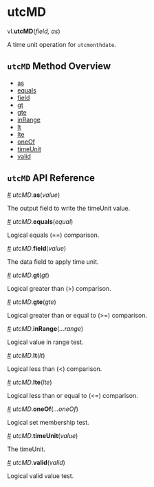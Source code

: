 # utcMD

vl.<b>utcMD</b>(<em>field, as</em>)

A time unit operation for <code>utcmonthdate</code>.

## <code>utcMD</code> Method Overview

* <a href="#as">as</a>
* <a href="#equals">equals</a>
* <a href="#field">field</a>
* <a href="#gt">gt</a>
* <a href="#gte">gte</a>
* <a href="#inRange">inRange</a>
* <a href="#lt">lt</a>
* <a href="#lte">lte</a>
* <a href="#oneOf">oneOf</a>
* <a href="#timeUnit">timeUnit</a>
* <a href="#valid">valid</a>

## <code>utcMD</code> API Reference

<a id="as" href="#as">#</a>
<em>utcMD</em>.<b>as</b>(<em>value</em>)

The output field to write the timeUnit value.

<a id="equals" href="#equals">#</a>
<em>utcMD</em>.<b>equals</b>(<em>equal</em>)

Logical equals (==) comparison.

<a id="field" href="#field">#</a>
<em>utcMD</em>.<b>field</b>(<em>value</em>)

The data field to apply time unit.

<a id="gt" href="#gt">#</a>
<em>utcMD</em>.<b>gt</b>(<em>gt</em>)

Logical greater than (>) comparison.

<a id="gte" href="#gte">#</a>
<em>utcMD</em>.<b>gte</b>(<em>gte</em>)

Logical greater than or equal to (>=) comparison.

<a id="inRange" href="#inRange">#</a>
<em>utcMD</em>.<b>inRange</b>(<em>...range</em>)

Logical value in range test.

<a id="lt" href="#lt">#</a>
<em>utcMD</em>.<b>lt</b>(<em>lt</em>)

Logical less than (<) comparison.

<a id="lte" href="#lte">#</a>
<em>utcMD</em>.<b>lte</b>(<em>lte</em>)

Logical less than or equal to (<=) comparison.

<a id="oneOf" href="#oneOf">#</a>
<em>utcMD</em>.<b>oneOf</b>(<em>...oneOf</em>)

Logical set membership test.

<a id="timeUnit" href="#timeUnit">#</a>
<em>utcMD</em>.<b>timeUnit</b>(<em>value</em>)

The timeUnit.

<a id="valid" href="#valid">#</a>
<em>utcMD</em>.<b>valid</b>(<em>valid</em>)

Logical valid value test.

